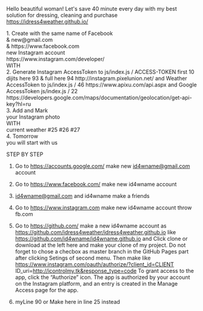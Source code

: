 Hello beautiful woman! Let's save 40 minute every day with my best solution for dressing, cleaning and purchase https://idress4weather.github.io/

<p>1. Create with the same name of Facebook<br>
                  & new@gmail.com<br>
                  & https://www.facebook.com<br>
                  new Instagram account <br>
                  https://www.instagram.com/developer/<br>                 
                  WITH<br>
                  2. Generate Instagram AccessToken to js/index.js / ACCESS-TOKEN first 10 dijits here 93 & full here 94 http://instagram.pixelunion.net/ and Weather AccessToken to js/index.js / 46 https://www.apixu.com/api.aspx and Google AccessToken js/index.js / 22
                     https://developers.google.com/maps/documentation/geolocation/get-api-key?hl=ru<br>
                  3. Add and Mark<br>
                  your Instagram photo<br>
                  WITH<br>
                  current weather #25 #26 #27<br>
                  4. Tomorrow<br>
                  you will start with us</p>
STEP BY STEP           
           
1. Go to https://accounts.google.com/ make new id4wname@gmail.com account

2. Go to https://www.facebook.com/ make new id4wname account

3. id4wname@gmail.com and id4wname make a friends

4. Go to https://www.instagram.com make new id4wname account throw fb.com

5. Go to https://github.com/ make a new id4wname account as https://github.com/idress4weather/idress4weather.github.io like https://github.com/id4wname/id4wname.github.io and Click clone or download at the left here and make your clone of my project. Do not forget to chose a checbox as master branch in the GitHub Pages part after clicking Setings of second menu.
Then make like https://www.instagram.com/oauth/authorize/?client_id=CLIENT ID_uri=http://icontrolmy.tk&response_type=code
To grant access to the app, click the “Authorize” icon. The app is authorized by your account on the Instagram platform, and an entry is created in the Manage Access page for the app.

6. myLine 90 or  Make here in line 25 instead  <script src="js/index.js"> your "js/idw4name.js" https://github.com/idress4weather/idress4weather.github.io/blob/master/index.html

7. myLine 55 or Get API KEY for line 22 https://github.com/idress4weather/idress4weather.github.io/blob/master/js/idw4name.js which was rename from https://github.com/idress4weather/idress4weather.github.io/blob/master/js/index.js here https://developers.google.com/maps/documentation/geolocation/intro

8. myLine 79 or Get API KEY for line  46 https://github.com/idress4weather/idress4weather.github.io/blob/master/js/idw4name.js which was rename from https://github.com/idress4weather/idress4weather.github.io/blob/master/js/index.js here https://www.apixu.com

9. Register your aplication https://www.instagram.com/developer/ with url as https://idw4name.github.io/

10. Generate Access Token http://instagram.pixelunion.net/ and put it to https://github.com/idress4weather/idress4weather.github.io/blob/master/js/idw4name.js
myLine 292 or Get API KEY for line 93.userId: '93YOUR ACCESS-TOKEN first 10 dijits',
myLine 293 or Get API KEY for line 94.accessToken: '94YOUR ACCESS-TOKEN',

11. Go to your instagram and full it with your picture and # with current weather. 
